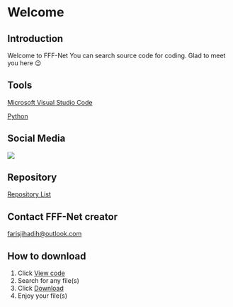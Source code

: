 # Welcome
## Introduction
Welcome to FFF-Net
You can search source code for coding.
Glad to meet you here 😉

## Tools
[Microsoft Visual Studio Code](https://code.visualstudio.com/download)

[Python](https://python.org)

## Social Media
<a href="https://www.instagram.com/loppy2009_/"><img src="https://www.iconninja.com/files/180/378/456/social-media-round-circle-social-network-photos-instagram-icon.png"></a>

## Repository
[Repository List](https://github.com/FFF-Net/replist/)

## Contact FFF-Net creator
farisjihadih@outlook.com

## How to download
1. Click [View code](#)
2. Search for any file(s)
3. Click [Download](#)
4. Enjoy your file(s)
